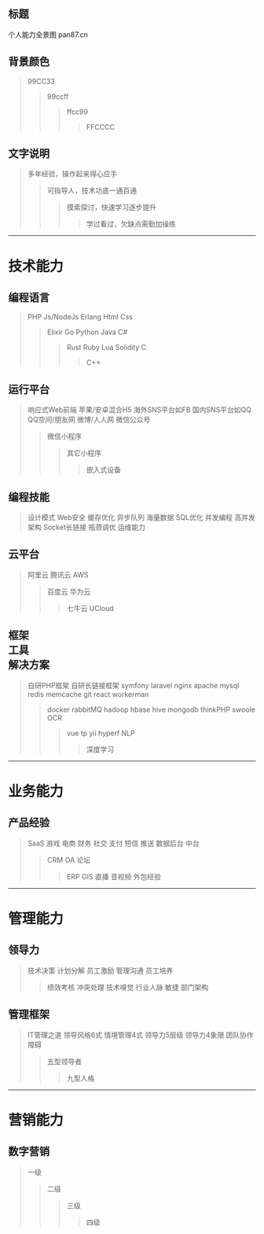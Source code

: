 ## 标题
个人能力全景图 pan87.cn

## 背景颜色

> 99CC33
> > 99ccff
> > > ffcc99
> > > > FFCCCC

## 文字说明

> 多年经验，操作起来得心应手
> > 可指导人，技术功底一通百通
> > > 摸索探讨，快速学习逐步提升
> > > > 学过看过，欠缺点需勤加操练

---

# 技术能力

## 编程语言
> PHP
> Js/NodeJs
> Erlang
> Html
> Css
> > Elixir
> > Go
> > Python
> > Java
> > C#
> > > Rust
> > > Ruby
> > > Lua
> > > Solidity
> > > C
> > > > C++

## 运行平台
> 响应式Web前端
> 苹果/安卓混合H5
> 海外SNS平台如FB
> 国内SNS平台如QQ
> QQ空间/朋友网
> 微博/人人网
> 微信公众号
> > 微信小程序
> > > 其它小程序
> > > > 嵌入式设备

## 编程技能
> 设计模式
> Web安全
> 缓存优化
> 异步队列
> 海量数据
> SQL优化
> 并发编程
> 高并发架构
> Socket长链接
> 瓶颈调优
> 运维能力

## 云平台
> 阿里云
> 腾讯云
> AWS
> > 百度云
> > 华为云
> > > 七牛云
> > > UCloud

## 框架<br>工具<br>解决方案
> 自研PHP框架
> 自研长链接框架
> symfony
> laravel
> nginx
> apache
> mysql
> redis
> memcache
> git
> react
> workerman
> > docker
> > rabbitMQ
> > hadoop
> > hbase
> > hive
> > mongodb
> > thinkPHP
> > swoole
> > OCR
> > > vue
> > > tp
> > > yii
> > > hyperf
> > > NLP
> > > > 深度学习

---

# 业务能力

## 产品经验
> SaaS
> 游戏
> 电商
> 财务
> 社交
> 支付
> 短信
> 推送
> 数据后台
> 中台
> > CRM
> > OA
> > 论坛
> > > ERP
> > > GIS
> > > 直播
> > > 音视频
> > > 外包经验

---

# 管理能力

## 领导力
> 技术决策
> 计划分解
> 员工激励
> 管理沟通
> 员工培养
> > 绩效考核
> > 冲突处理
> > 技术嗅觉
> > 行业人脉
> > 敏捷
> > 部门架构

## 管理框架
> IT管理之道
> 领导风格6式
> 情境管理4式
> 领导力5层级
> 领导力4象限
> 团队协作障碍
> > 五型领导者
> > > 九型人格

---

# 营销能力

## 数字营销
> 一级
> > 二级
> > > 三级
> > > > 四级